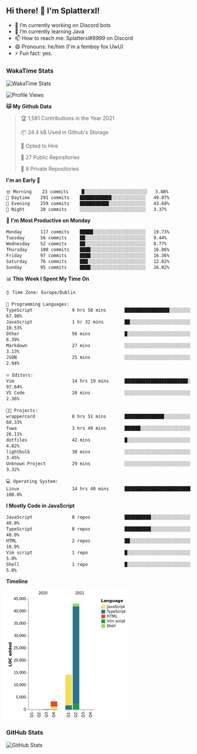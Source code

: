 ## Hi there! 👋 I'm Splatterxl!

- 🔭 I’m currently working on Discord bots
- 🌱 I’m currently learning Java
- 📫 How to reach me: Splatterxl#8999 on Discord
- 😄 Pronouns: he/him (I'm a femboy fox UwU)
- ⚡ Fun fact: yes.

### WakaTime Stats
![WakaTime Stats](https://wakatime.com/share/@Splatterxl/3171b454-6d7f-4cf9-91d7-768613f3b8c2.svg)
<!--START_SECTION:waka-->
![Profile Views](http://img.shields.io/badge/Profile%20Views-28-blue)

**🐱 My Github Data** 

> 🏆 1,581 Contributions in the Year 2021
 > 
> 📦 24.4 kB Used in Github's Storage 
 > 
> 💼 Opted to Hire
 > 
> 📜 27 Public Repositories 
 > 
> 🔑 8 Private Repositories  
 > 
**I'm an Early 🐤** 

```text
🌞 Morning    23 commits     █░░░░░░░░░░░░░░░░░░░░░░░░   3.88% 
🌆 Daytime    291 commits    ████████████░░░░░░░░░░░░░   49.07% 
🌃 Evening    259 commits    ███████████░░░░░░░░░░░░░░   43.68% 
🌙 Night      20 commits     ░░░░░░░░░░░░░░░░░░░░░░░░░   3.37%

```
📅 **I'm Most Productive on Monday** 

```text
Monday       117 commits    █████░░░░░░░░░░░░░░░░░░░░   19.73% 
Tuesday      56 commits     ██░░░░░░░░░░░░░░░░░░░░░░░   9.44% 
Wednesday    52 commits     ██░░░░░░░░░░░░░░░░░░░░░░░   8.77% 
Thursday     100 commits    ████░░░░░░░░░░░░░░░░░░░░░   16.86% 
Friday       97 commits     ████░░░░░░░░░░░░░░░░░░░░░   16.36% 
Saturday     76 commits     ███░░░░░░░░░░░░░░░░░░░░░░   12.82% 
Sunday       95 commits     ████░░░░░░░░░░░░░░░░░░░░░   16.02%

```


📊 **This Week I Spent My Time On** 

```text
⌚︎ Time Zone: Europe/Dublin

💬 Programming Languages: 
TypeScript               9 hrs 58 mins       █████████████████░░░░░░░░   67.98% 
JavaScript               1 hr 32 mins        ██░░░░░░░░░░░░░░░░░░░░░░░   10.53% 
Other                    56 mins             █░░░░░░░░░░░░░░░░░░░░░░░░   6.39% 
Markdown                 27 mins             ░░░░░░░░░░░░░░░░░░░░░░░░░   3.13% 
JSON                     25 mins             ░░░░░░░░░░░░░░░░░░░░░░░░░   2.94%

🔥 Editors: 
Vim                      14 hrs 19 mins      ████████████████████████░   97.64% 
VS Code                  20 mins             ░░░░░░░░░░░░░░░░░░░░░░░░░   2.36%

🐱‍💻 Projects: 
wrappercord              8 hrs 51 mins       ███████████████░░░░░░░░░░   60.33% 
fuwa                     3 hrs 49 mins       ██████░░░░░░░░░░░░░░░░░░░   26.11% 
dotfiles                 42 mins             █░░░░░░░░░░░░░░░░░░░░░░░░   4.82% 
lightbulb                30 mins             ░░░░░░░░░░░░░░░░░░░░░░░░░   3.45% 
Unknown Project          29 mins             ░░░░░░░░░░░░░░░░░░░░░░░░░   3.32%

💻 Operating System: 
Linux                    14 hrs 40 mins      █████████████████████████   100.0%

```

**I Mostly Code in JavaScript** 

```text
JavaScript               8 repos             ██████████░░░░░░░░░░░░░░░   40.0% 
TypeScript               8 repos             ██████████░░░░░░░░░░░░░░░   40.0% 
HTML                     2 repos             ██░░░░░░░░░░░░░░░░░░░░░░░   10.0% 
Vim script               1 repo              █░░░░░░░░░░░░░░░░░░░░░░░░   5.0% 
Shell                    1 repo              █░░░░░░░░░░░░░░░░░░░░░░░░   5.0%

```


**Timeline**

![Chart not found](https://raw.githubusercontent.com/nearlySplat/nearlySplat/master/charts/bar_graph.png) 


<!--END_SECTION:waka-->


### GitHub Stats
![GitHub Stats](https://github-readme-stats.vercel.app/api?username=nearlySplat&count_private=true&show_icons=true&theme=dark)
